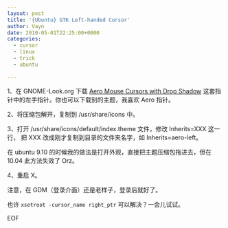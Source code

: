 ```yaml
---
layout: post
title: '{Ubuntu} GTK Left-handed Cursor'
author: Vayn
date: 2010-05-01T22:25:00+0000
categories:
  - cursor
  - linux
  - trick
  - ubuntu

---
```


1、在 GNOME-Look.org 下载 [Aero Mouse Cursors with Drop Shadow](http://gnome-look.org/content/show.php/Aero+Mouse+Cursors+with+Drop+Shadow?content=67833) 这套指针中的左手指针。你也可以下载别的主题，我喜欢 Aero 指针。

2、将压缩包解开，复制到 /usr/share/icons 中。

3、打开 /usr/share/icons/default/index.theme 文件，修改&nbsp;Inherits=XXX 这一行， 把 XXX 改成刚才复制到目录的文件夹名字，如 Inherits=aero-left。

在 ubuntu 9.10 的时候我的做法是打开外观，直接把主题压缩包拖进去，但在 10.04 此方法失效了 Orz。

4、重启 X。

注意，在 GDM（登录介面）还是老样子，登录后就好了。

也许 `xsetroot -cursor_name right_ptr` 可以解决？一会儿试试。

EOF
